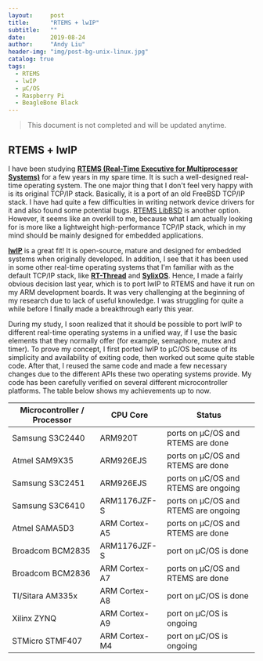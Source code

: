 ```yaml
---
layout:     post
title:      "RTEMS + lwIP"
subtitle:   ""
date:       2019-08-24 
author:     "Andy Liu"
header-img: "img/post-bg-unix-linux.jpg"
catalog: true
tags:
  - RTEMS
  - lwIP
  - µC/OS
  - Raspberry Pi
  - BeagleBone Black
---
```


> This document is not completed and will be updated anytime.

## RTEMS + lwIP

I have been studying [**RTEMS (Real-Time Executive for Multiprocessor Systems)**](https://www.rtems.org) for a few years in my spare time. It is such a well-designed real-time operating system. The one major thing that I don't feel very happy with is its original TCP/IP stack. Basically, it is a port of an old FreeBSD TCP/IP stack. I have had quite a few difficulties in writing network device drivers for it and also found some potential bugs. [RTEMS LibBSD](https://github.com/RTEMS/rtems-libbsd) is another option. However, it seems like an overkill to me, because what I am actually looking for is more like a lightweight high-performance TCP/IP stack, which in my mind should be mainly designed for embedded applications. 

[**lwIP**](https://savannah.nongnu.org/projects/lwip/) is a great fit! It is open-source, mature and designed for embedded systems when originally developed. In addition, I see that it has been used in some other real-time operating systems that I'm familiar with as the default TCP/IP stack, like [**RT-Thread**](https://en.wikipedia.org/wiki/RT-Thread) and [**SylixOS**](http://www.sylixos.com). Hence, I made a fairly obvious decision last year, which is to port lwIP to RTEMS and have it run on my ARM development boards. It was very challenging at the beginning of my research due to lack of useful knowledge. I was struggling for quite a while before I finally made a breakthrough early this year.   

During my study, I soon realized that it should be possible to port lwIP to different real-time operating systems in a unified way, if I use the basic elements that they normally offer (for example, semaphore, mutex and timer). To prove my concept, I first ported lwIP to µC/OS because of its simplicity and availability of exiting code, then worked out some quite stable code. After that, I reused the same code and made a few necessary changes due to the different APIs these two operating systems provide. My code has been carefully verified on several different microcontroller platforms. The table below shows my achievements up to now.


| Microcontroller / Processor | CPU Core       | Status                               |
|-----------------------------|----------------|--------------------------------------|
| Samsung S3C2440             | ARM920T        | ports on µC/OS and RTEMS are done    |
| Atmel SAM9X35               | ARM926EJS      | ports on µC/OS and RTEMS are done    |
| Samsung S3C2451             | ARM926EJS      | ports on µC/OS and RTEMS are ongoing |
| Samsung S3C6410             | ARM1176JZF-S   | ports on µC/OS and RTEMS are ongoing |
| Atmel SAMA5D3               | ARM Cortex-A5  | ports on µC/OS and RTEMS are done    |
| Broadcom BCM2835            | ARM1176JZF-S   | port on µC/OS is done                |
| Broadcom BCM2836            | ARM Cortex-A7  | ports on µC/OS and RTEMS are done    |
| TI/Sitara AM335x            | ARM Cortex-A8  | port on µC/OS is done                |
| Xilinx ZYNQ                 | ARM Cortex-A9  | port on µC/OS is ongoing             |
| STMicro STMF407             | ARM Cortex-M4  | port on µC/OS is ongoing             |
